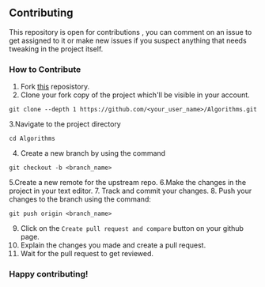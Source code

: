 ## Contributing

This repository is open for contributions , you can comment on an issue to get assigned to it or make new issues if you suspect anything that needs tweaking in the project itself.

### How to Contribute

1. Fork [this](https://github.com/parthpanchal123/Algorithms) reposistory.
2. Clone your fork copy of the project which'll be visible in your account.

```
git clone --depth 1 https://github.com/<your_user_name>/Algorithms.git
```

3.Navigate to the project directory

```
cd Algorithms
```

4. Create a new branch by using the command

```
git checkout -b <branch_name>
```

5.Create a new remote for the upstream repo.
6.Make the changes in the project in your text editor. 7. Track and commit your changes. 8. Push your changes to the branch using the command:

```
git push origin <branch_name>
```

9. Click on the `Create pull request and compare` button on your github page.
10. Explain the changes you made and create a pull request.
11. Wait for the pull request to get reviewed.

### Happy contributing!
